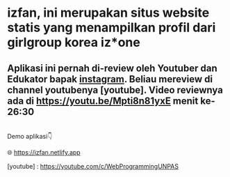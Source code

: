 # izfan, ini merupakan situs website statis yang menampilkan profil dari girlgroup korea iz*one
Aplikasi ini pernah di-review oleh Youtuber dan Edukator bapak [instagram]. Beliau mereview di channel youtubenya
[youtube].
Video reviewnya ada di https://youtu.be/Mpti8n81yxE menit ke- 26:30
-------
<br/>
Demo aplikasi👇

🌐 https://izfan.netlify.app


[instagram]: https://instagram.com/sandhikagalih?utm_medium=copy_link
[youtube] : https://youtube.com/c/WebProgrammingUNPAS
